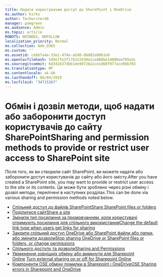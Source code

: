 ```yaml
---
title: Надати користувачам доступ до SharePoint і OneDrive
ms.author: kirks
author: Techwriter40
manager: pamgreen
ms.audience: Admin
ms.topic: article
ROBOTS: NOINDEX, NOFOLLOW
localization_priority: Normal
ms.collection: Adm_O365
ms.custom: ''
ms.assetid: cebb7a4a-33e1-474e-a5d0-dbd02a80b1e9
ms.openlocfilehash: 5d9e7fe3f17b322430a1ced88be14800ae705edc
ms.sourcegitcommit: 6d341637dbb14e90726a1ce1d68f077ace9bb765
ms.translationtype: MT
ms.contentlocale: uk-UA
ms.lasthandoff: 06/04/2019
ms.locfileid: "34715267"
---
```

# <a name="sharing-and-permission-methods-to-provide-or-restrict-user-access-to-sharepoint-site"></a><span data-ttu-id="94e0c-102">Обмін і дозвіл методи, щоб надати або заборонити доступ користувачів до сайту SharePoint</span><span class="sxs-lookup"><span data-stu-id="94e0c-102">Sharing and permission methods to provide or restrict user access to SharePoint site</span></span>

<p><span data-ttu-id="94e0c-103">Після того, як ви створили сайт SharePoint, ви можете надати або заборонити доступ користувачів до сайту або його змісту.</span><span class="sxs-lookup"><span data-stu-id="94e0c-103">After you have created a SharePoint site, you may want to provide or restrict user access to the site or its contents.</span></span> <span data-ttu-id="94e0c-104">Це може бути зроблено через різні обміну і дозвіл методи, перелічені в наступних розділах.</span><span class="sxs-lookup"><span data-stu-id="94e0c-104">This can be done via various sharing and permission methods noted below.</span></span></p> <ul> <li><span data-ttu-id="94e0c-105"><a href="https://support.office.com/en-us/article/share-sharepoint-files-or-folders-1fe37332-0f9a-4719-970e-d2578da4941c?ui=en-US&amp;rs=en-US&amp;ad=US">Спільний доступ до файлів SharePoint</a></span><span class="sxs-lookup"><span data-stu-id="94e0c-105"><a href="https://support.office.com/en-us/article/share-sharepoint-files-or-folders-1fe37332-0f9a-4719-970e-d2578da4941c?ui=en-US&amp;rs=en-US&amp;ad=US">Share SharePoint files or folders</a></span></span></li> <li><span data-ttu-id="94e0c-106"><a href="https://support.office.com/en-us/article/share-a-site-958771a8-d041-4eb8-b51c-afea2eae3658">Поділитися сайт</a></span><span class="sxs-lookup"><span data-stu-id="94e0c-106"><a href="https://support.office.com/en-us/article/share-a-site-958771a8-d041-4eb8-b51c-afea2eae3658">Share a site</a></span></span></li> <li><span data-ttu-id="94e0c-107"><a href="https://docs.microsoft.com/en-us/sharepoint/change-default-sharing-link">Змінити тип посилання за промовчанням, коли користувачі отримують посилання для спільного використання</a></span><span class="sxs-lookup"><span data-stu-id="94e0c-107"><a href="https://docs.microsoft.com/en-us/sharepoint/change-default-sharing-link">Change the default link type when users get links for sharing</a></span></span></li> <li><span data-ttu-id="94e0c-108"><a href="https://support.office.com/en-us/article/stop-sharing-onedrive-or-sharepoint-files-or-folders-or-change-permissions-0a36470f-d7fe-40a0-bd74-0ac6c1e13323?ui=en-US&amp;rs=en-US&amp;ad=US">Закрити спільний доступ OneDrive або SharePoint файли або папки, або змінити дозволи</a></span><span class="sxs-lookup"><span data-stu-id="94e0c-108"><a href="https://support.office.com/en-us/article/stop-sharing-onedrive-or-sharepoint-files-or-folders-or-change-permissions-0a36470f-d7fe-40a0-bd74-0ac6c1e13323?ui=en-US&amp;rs=en-US&amp;ad=US">Stop sharing OneDrive or SharePoint files or folders, or change permissions</a></span></span></li> <li><span data-ttu-id="94e0c-109"><a href="https://support.office.com/en-us/article/Sharing-and-permissions-ac85fbf1-2431-49bf-8690-f1a2b98af65f#ID0EAABAAA=Manage_permissions">Спільного доступу та дозволи</a></span><span class="sxs-lookup"><span data-stu-id="94e0c-109"><a href="https://support.office.com/en-us/article/Sharing-and-permissions-ac85fbf1-2431-49bf-8690-f1a2b98af65f#ID0EAABAAA=Manage_permissions">Sharing and Permissions</a></span></span></li> <li><span data-ttu-id="94e0c-110"><a href="https://docs.microsoft.com/en-us/sharepoint/turn-external-sharing-on-or-off">Увімкнення зовнішніх обміну або вимкнути для Sharepoint Online</a>&nbsp;</span><span class="sxs-lookup"><span data-stu-id="94e0c-110"><a href="https://docs.microsoft.com/en-us/sharepoint/turn-external-sharing-on-or-off">Turn external sharing on or off for Sharepoint Online</a>&nbsp;</span></span></li> <li><span data-ttu-id="94e0c-111"><a href="https://docs.microsoft.com/en-us/sharepoint/sharepoint-onedrive-error-message">Компоненти OSE обміну помилки в Sharepoint і OneDrive</a></span><span class="sxs-lookup"><span data-stu-id="94e0c-111"><a href="https://docs.microsoft.com/en-us/sharepoint/sharepoint-onedrive-error-message">OSE Sharing errors in Sharepoint and OneDrive</a></span></span></li> </ul>





